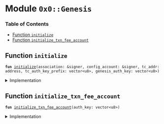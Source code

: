 
<a name="0x0_Genesis"></a>

# Module `0x0::Genesis`

### Table of Contents

-  [Function `initialize`](#0x0_Genesis_initialize)
-  [Function `initialize_txn_fee_account`](#0x0_Genesis_initialize_txn_fee_account)



<a name="0x0_Genesis_initialize"></a>

## Function `initialize`



<pre><code><b>fun</b> <a href="#0x0_Genesis_initialize">initialize</a>(association: &signer, config_account: &signer, tc_addr: address, tc_auth_key_prefix: vector&lt;u8&gt;, genesis_auth_key: vector&lt;u8&gt;)
</code></pre>



<details>
<summary>Implementation</summary>


<pre><code><b>fun</b> <a href="#0x0_Genesis_initialize">initialize</a>(
    association: &signer,
    config_account: &signer,
    tc_addr: address,
    tc_auth_key_prefix: vector&lt;u8&gt;,
    genesis_auth_key: vector&lt;u8&gt;
) {
    <b>let</b> dummy_auth_key_prefix = x"00000000000000000000000000000000";

    // <a href="association.md#0x0_Association">Association</a>/cap setup
    <a href="association.md#0x0_Association_initialize">Association::initialize</a>(association);
    <a href="association.md#0x0_Association_grant_privilege">Association::grant_privilege</a>&lt;<a href="libra.md#0x0_Libra_AddCurrency">Libra::AddCurrency</a>&gt;(association);

    // On-chain config setup
    <a href="event.md#0x0_Event_publish_generator">Event::publish_generator</a>(config_account);
    <a href="libra_configs.md#0x0_LibraConfig_initialize">LibraConfig::initialize</a>(config_account, association);

    // Currency setup
    <a href="libra.md#0x0_Libra_initialize">Libra::initialize</a>(config_account);

    // Set that this is testnet
    <a href="testnet.md#0x0_Testnet_initialize">Testnet::initialize</a>();

    // <a href="event.md#0x0_Event">Event</a> and currency setup
    <a href="event.md#0x0_Event_publish_generator">Event::publish_generator</a>(association);
    <b>let</b> (coin1_mint_cap, coin1_burn_cap) = <a href="coin1.md#0x0_Coin1_initialize">Coin1::initialize</a>(association);
    <b>let</b> (coin2_mint_cap, coin2_burn_cap) = <a href="coin2.md#0x0_Coin2_initialize">Coin2::initialize</a>(association);
    <a href="lbr.md#0x0_LBR_initialize">LBR::initialize</a>(association);

    <a href="vasp.md#0x0_VASP_initialize">VASP::initialize</a>(config_account);

    <a href="libra_account.md#0x0_LibraAccount_initialize">LibraAccount::initialize</a>(association);
    <a href="unhosted.md#0x0_Unhosted_publish_global_limits_definition">Unhosted::publish_global_limits_definition</a>();
    <a href="libra_account.md#0x0_LibraAccount_create_genesis_account">LibraAccount::create_genesis_account</a>&lt;<a href="lbr.md#0x0_LBR_T">LBR::T</a>&gt;(
        <a href="signer.md#0x0_Signer_address_of">Signer::address_of</a>(association),
        <b>copy</b> dummy_auth_key_prefix,
    );
    <a href="libra.md#0x0_Libra_grant_mint_capability_to_association">Libra::grant_mint_capability_to_association</a>&lt;<a href="coin1.md#0x0_Coin1_T">Coin1::T</a>&gt;(association);
    <a href="libra.md#0x0_Libra_grant_mint_capability_to_association">Libra::grant_mint_capability_to_association</a>&lt;<a href="coin2.md#0x0_Coin2_T">Coin2::T</a>&gt;(association);

    // Register transaction fee accounts
    <a href="libra_account.md#0x0_LibraAccount_create_testnet_account">LibraAccount::create_testnet_account</a>&lt;<a href="lbr.md#0x0_LBR_T">LBR::T</a>&gt;(0xFEE, <b>copy</b> dummy_auth_key_prefix);


    // Create the treasury compliance account
    <a href="libra_account.md#0x0_LibraAccount_create_treasury_compliance_account">LibraAccount::create_treasury_compliance_account</a>&lt;<a href="lbr.md#0x0_LBR_T">LBR::T</a>&gt;(
        tc_addr,
        tc_auth_key_prefix,
        coin1_mint_cap,
        coin1_burn_cap,
        coin2_mint_cap,
        coin2_burn_cap,
    );

    // Create the config account
    <a href="libra_account.md#0x0_LibraAccount_create_genesis_account">LibraAccount::create_genesis_account</a>&lt;<a href="lbr.md#0x0_LBR_T">LBR::T</a>&gt;(
        <a href="libra_configs.md#0x0_LibraConfig_default_config_address">LibraConfig::default_config_address</a>(),
        dummy_auth_key_prefix
    );

    <a href="libra_transaction_timeout.md#0x0_LibraTransactionTimeout_initialize">LibraTransactionTimeout::initialize</a>(association);
    <a href="libra_system.md#0x0_LibraSystem_initialize_validator_set">LibraSystem::initialize_validator_set</a>(config_account);
    <a href="libra_version.md#0x0_LibraVersion_initialize">LibraVersion::initialize</a>(config_account);

    <a href="libra_block.md#0x0_LibraBlock_initialize_block_metadata">LibraBlock::initialize_block_metadata</a>(association);
    <a href="libra_writeset_manager.md#0x0_LibraWriteSetManager_initialize">LibraWriteSetManager::initialize</a>(association);
    <a href="libra_time.md#0x0_LibraTimestamp_initialize">LibraTimestamp::initialize</a>(association);
    <a href="libra_account.md#0x0_LibraAccount_rotate_authentication_key">LibraAccount::rotate_authentication_key</a>(genesis_auth_key);
}
</code></pre>



</details>

<a name="0x0_Genesis_initialize_txn_fee_account"></a>

## Function `initialize_txn_fee_account`



<pre><code><b>fun</b> <a href="#0x0_Genesis_initialize_txn_fee_account">initialize_txn_fee_account</a>(auth_key: vector&lt;u8&gt;)
</code></pre>



<details>
<summary>Implementation</summary>


<pre><code><b>fun</b> <a href="#0x0_Genesis_initialize_txn_fee_account">initialize_txn_fee_account</a>(auth_key: vector&lt;u8&gt;) {
    <a href="libra_account.md#0x0_LibraAccount_add_currency">LibraAccount::add_currency</a>&lt;<a href="coin1.md#0x0_Coin1_T">Coin1::T</a>&gt;();
    <a href="libra_account.md#0x0_LibraAccount_add_currency">LibraAccount::add_currency</a>&lt;<a href="coin2.md#0x0_Coin2_T">Coin2::T</a>&gt;();
    <a href="transaction_fee.md#0x0_TransactionFee_initialize_transaction_fees">TransactionFee::initialize_transaction_fees</a>();
    <a href="libra_account.md#0x0_LibraAccount_rotate_authentication_key">LibraAccount::rotate_authentication_key</a>(auth_key);
}
</code></pre>



</details>
